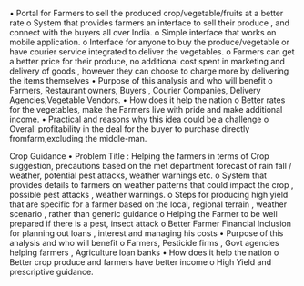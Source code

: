 • Portal for Farmers to sell the produced crop/vegetable/fruits at a better rate
  o System that provides farmers an interface to sell their produce , and connect with the buyers all over India.
  o Simple interface that works on mobile application.
  o Interface for anyone to buy the produce/vegetable or have courier service integrated to deliver the vegetables.
  o Farmers can get a better price for their produce, no additional cost spent in marketing and delivery of goods , however they can choose to charge more by delivering the items 
    themselves
• Purpose of this analysis and who will benefit
  o Farmers, Restaurant owners, Buyers , Courier Companies, Delivery Agencies,Vegetable Vendors.
• How does it help the nation
  o Better rates for the vegetables, make the Farmers live with pride and make additional income.
• Practical and reasons why this idea could be a challenge
  o Overall profitability in the deal for the buyer to purchase directly fromfarm,excluding the middle-man.

Crop Guidance
• Problem Title : Helping the farmers in terms of Crop suggestion, precautions based on the met department forecast of rain fall / weather, potential pest attacks, weather warnings etc.
  o System that provides details to farmers on weather patterns that could impact the crop , possible pest attacks , weather warnings.
  o Steps for producing high yield that are specific for a farmer based on the local, regional terrain , weather scenario , rather than generic guidance
  o Helping the Farmer to be well prepared if there is a pest, insect attack
  o Better Farmer Financial Inclusion for planning out loans , interest and managing his costs
• Purpose of this analysis and who will benefit
  o Farmers, Pesticide firms , Govt agencies helping farmers , Agriculture loan banks
• How does it help the nation
  o Better crop produce and farmers have better income
  o High Yield and prescriptive guidance.
